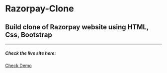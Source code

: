  # Razorpay-Clone

<h2>Build clone of Razorpay website using HTML, Css, Bootstrap</h2>
<hr/>
<h5> Check the live site here:  </h5>
<a target="_blank" href="https://mukeshpandey9.github.io/Razorpay-Clone/" >Check Demo</a>
